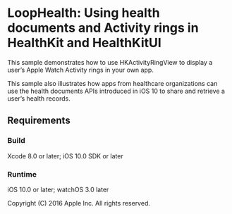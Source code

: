 # LoopHealth: Using health documents and Activity rings in HealthKit and HealthKitUI

This sample demonstrates how to use HKActivityRingView to display a user’s Apple Watch Activity rings in your own app.

This sample also illustrates how apps from healthcare organizations can use the health documents APIs introduced in iOS 10 to share and retrieve a user’s health records.


## Requirements

### Build

Xcode 8.0 or later; iOS 10.0 SDK or later

### Runtime

iOS 10.0 or later; watchOS 3.0 later

Copyright (C) 2016 Apple Inc. All rights reserved.
